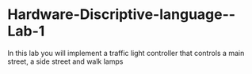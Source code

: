 # Hardware-Discriptive-language--Lab-1
In this lab you will implement a traffic light controller that controls a main street, a side street and walk lamps
